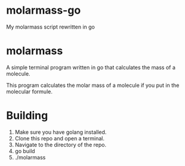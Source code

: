# molarmass-go
My molarmass script rewritten in go

# molarmass
A simple terminal program written in go that calculates the mass of a molecule.

This program calculates the molar mass of a molecule if you put in the molecular formule.

# Building
1. Make sure you have golang installed.
2. Clone this repo and open a terminal.
3. Navigate to the directory of the repo.
4. go build
5. ./molarmass

